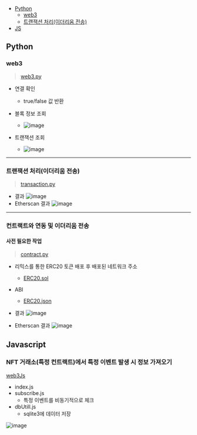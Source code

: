 - [Python](#Python)
  - [web3](#we3)
  - [트랜잭션 처리(이더리움 전송)](#트랜잭션-처리(이더리움-전송))
- [JS](#Javascript)

## Python

### web3

> [web3.py](https://github.com/FDongFDong/web3-practice/blob/main/python/Web3.py)

- 연결 확인
  - true/false 값 반환
- 블록 정보 조회
  - ![image](https://user-images.githubusercontent.com/20445415/201458656-f5710fc5-b6ea-4b4c-ac2b-e3e40b89bf2d.png)

- 트랜잭션 조회
  - ![image](https://user-images.githubusercontent.com/20445415/201458665-dc4c147c-ac38-4800-9b80-6f0f6963d901.png)
___
### 트랜잭션 처리(이더리움 전송)
> [transaction.py](https://github.com/FDongFDong/web3-practice/blob/main/python/transaction.py)

- 결과
 ![image](https://user-images.githubusercontent.com/20445415/201459560-89f730e6-0a95-40e8-b942-5277c11e79a9.png)
- Etherscan 결과
 ![image](https://user-images.githubusercontent.com/20445415/201459540-cfe4e23b-c68d-4ba8-9726-07cc98cf0472.png)

___

### 컨트랙트와 연동 및 이더리움 전송


#### 사전 필요한 작업
> [contract.py](https://github.com/FDongFDong/web3-practice/blob/main/python/contract.py)
- 리믹스를 통한 ERC20 토큰 배포 후 배포된 네트워크 주소
  - [ERC20.sol](https://github.com/FDongFDong/solidity_practice/blob/main/contracts/Mint.sol)
- ABI 
  - [ERC20.json](https://github.com/FDongFDong/web3-practice/blob/main/python/ERC20.json)

- 결과
 ![image](https://user-images.githubusercontent.com/20445415/201461463-bef0e7bf-5694-4a65-8688-d83a18ed9f52.png)

- Etherscan 결과
 ![image](https://user-images.githubusercontent.com/20445415/201461437-af74b14e-d914-4f10-b2ec-58342387c215.png)

## Javascript

### NFT 거래소(특정 컨트랙트)에서 특정 이벤트 발생 시 정보 가져오기
[web3Js](https://github.com/FDongFDong/web3-practice/tree/main/JS/web3Js)

- index.js
- subscribe.js 
  - 특정 이벤트를 비동기적으로 체크
- dbUtill.js
  - sqlite3에 데이터 저장

![image](https://user-images.githubusercontent.com/20445415/201467883-508a3441-3004-46a9-a211-e6d1a760c092.png)
